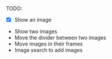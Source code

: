 TODO:

- [x] Show an image
- Show two images
- Move the divider between two images
- Move images in their frames
- Image search to add images
